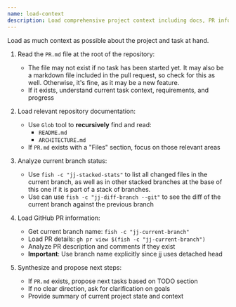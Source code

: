 ```yaml
---
name: load-context
description: Load comprehensive project context including docs, PR info, and branch status
---
```


Load as much context as possible about the project and task at hand.

1. Read the `PR.md` file at the root of the repository:
   * The file may not exist if no task has been started yet. It may also be a markdown file included
     in the pull request, so check for this as well. Otherwise, it's fine, as it may be a new
     feature.
   * If it exists, understand current task context, requirements, and progress

2. Load relevant repository documentation:
   * Use `Glob` tool to **recursively** find and read:
     * `README.md`
     * `ARCHITECTURE.md`
   * If `PR.md` exists with a "Files" section, focus on those relevant areas

3. Analyze current branch status:
   * Use `fish -c "jj-stacked-stats"` to list all changed files in the current branch, as well as in other
     stacked branches at the base of this one if it is part of a stack of branches.
   * Use can use `fish -c "jj-diff-branch --git"` to see the diff of the current branch against the previous branch

4. Load GitHub PR information:
   * Get current branch name: `fish -c "jj-current-branch"`
   * Load PR details: `gh pr view $(fish -c "jj-current-branch")`
   * Analyze PR description and comments if they exist
   * **Important**: Use branch name explicitly since jj uses detached head

5. Synthesize and propose next steps:
   * If `PR.md` exists, propose next tasks based on TODO section
   * If no clear direction, ask for clarification on goals
   * Provide summary of current project state and context
